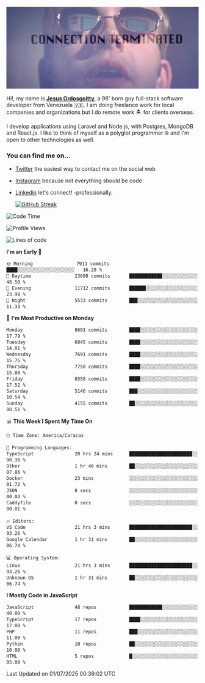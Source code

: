 ![hackers movie reference](./disconnected.jpg)

Hi!, my name is [**Jesus Ordosgoitty**](https://jodaz.dev), a 98' born guy full-stack software developer from Venezuela 🇻🇪. I am doing freelance work for local companies and organizations but I do remote work 🏝️ for clients overseas. 

I develop applications using Laravel and Node.js, with Postgres, MongoDB and React.js. I like to think of myself as a polyglot programmer 🌐 and I'm open to other technologies as well.

### You can find me on...

- [Twitter](https://twitter.com/jodaz_) the easiest way to contact me on the social web
- [Instagram](https://instagram.com/jodaz_) because not everything should be code
- [Linkedin](https://linkedin.com/in/jodaz) let's connect! -professionally.


    [![GitHub Streak](https://streak-stats.demolab.com?user=jodaz&theme=tokyonight)](https://git.io/streak-stats)

<!--START_SECTION:waka-->
![Code Time](http://img.shields.io/badge/Code%20Time-10%2C117%20hrs%2020%20mins-blue)

![Profile Views](http://img.shields.io/badge/Profile%20Views-0-blue)

![Lines of code](https://img.shields.io/badge/From%20Hello%20World%20I%27ve%20Written-83.2%20million%20lines%20of%20code-blue)

**I'm an Early 🐤** 

```text
🌞 Morning                7911 commits        ████░░░░░░░░░░░░░░░░░░░░░   16.20 % 
🌆 Daytime                23688 commits       ████████████░░░░░░░░░░░░░   48.50 % 
🌃 Evening                11712 commits       ██████░░░░░░░░░░░░░░░░░░░   23.98 % 
🌙 Night                  5533 commits        ███░░░░░░░░░░░░░░░░░░░░░░   11.33 % 
```
📅 **I'm Most Productive on Monday** 

```text
Monday                   8691 commits        ████░░░░░░░░░░░░░░░░░░░░░   17.79 % 
Tuesday                  6845 commits        ████░░░░░░░░░░░░░░░░░░░░░   14.01 % 
Wednesday                7691 commits        ████░░░░░░░░░░░░░░░░░░░░░   15.75 % 
Thursday                 7758 commits        ████░░░░░░░░░░░░░░░░░░░░░   15.88 % 
Friday                   8558 commits        ████░░░░░░░░░░░░░░░░░░░░░   17.52 % 
Saturday                 5146 commits        ███░░░░░░░░░░░░░░░░░░░░░░   10.54 % 
Sunday                   4155 commits        ██░░░░░░░░░░░░░░░░░░░░░░░   08.51 % 
```


📊 **This Week I Spent My Time On** 

```text
🕑︎ Time Zone: America/Caracas

💬 Programming Languages: 
TypeScript               20 hrs 24 mins      ███████████████████████░░   90.38 % 
Other                    1 hr 46 mins        ██░░░░░░░░░░░░░░░░░░░░░░░   07.86 % 
Docker                   23 mins             ░░░░░░░░░░░░░░░░░░░░░░░░░   01.72 % 
JSON                     0 secs              ░░░░░░░░░░░░░░░░░░░░░░░░░   00.04 % 
Caddyfile                0 secs              ░░░░░░░░░░░░░░░░░░░░░░░░░   00.01 % 

🔥 Editors: 
VS Code                  21 hrs 3 mins       ███████████████████████░░   93.26 % 
Google Calendar          1 hr 31 mins        ██░░░░░░░░░░░░░░░░░░░░░░░   06.74 % 

💻 Operating System: 
Linux                    21 hrs 3 mins       ███████████████████████░░   93.26 % 
Unknown OS               1 hr 31 mins        ██░░░░░░░░░░░░░░░░░░░░░░░   06.74 % 
```

**I Mostly Code in JavaScript** 

```text
JavaScript               48 repos            ████████████░░░░░░░░░░░░░   48.00 % 
TypeScript               17 repos            ████░░░░░░░░░░░░░░░░░░░░░   17.00 % 
PHP                      11 repos            ███░░░░░░░░░░░░░░░░░░░░░░   11.00 % 
Python                   10 repos            ██░░░░░░░░░░░░░░░░░░░░░░░   10.00 % 
HTML                     5 repos             █░░░░░░░░░░░░░░░░░░░░░░░░   05.00 % 
```




 Last Updated on 01/07/2025 00:39:02 UTC
<!--END_SECTION:waka-->
